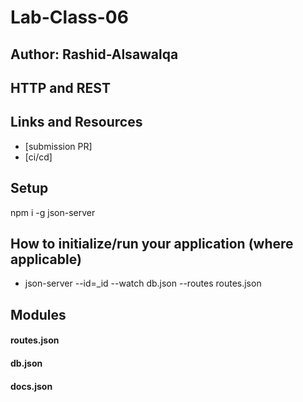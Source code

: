 # Lab-Class-06

## Author: Rashid-Alsawalqa

## HTTP and REST

## Links and Resources

- [submission PR]
- [ci/cd]

## Setup

npm i -g json-server

## How to initialize/run your application (where applicable)

- json-server --id=_id --watch db.json --routes routes.json

## Modules

#### routes.json
#### db.json
#### docs.json
